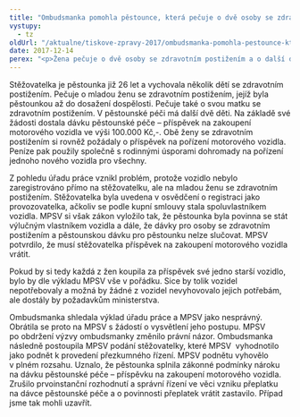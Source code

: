 ```yaml
---
title: "Ombudsmanka pomohla pěstounce, která pečuje o dvě osoby se zdravotním postižením"
vystupy:
  - tz
oldUrl: "/aktualne/tiskove-zpravy-2017/ombudsmanka-pomohla-pestounce-ktera-pecuje-o-dve-osoby-se-zdravotnim-postizenim"
date: 2017-12-14
perex: "<p>Žena pečuje o dvě osoby se zdravotním postižením a o další dvě děti v pěstounské péči. Společně s osobami se zdravotním postižením zakoupila ze tří obdržených dávek automobil, který měl rodině usnadnit život. Po více než půl roce však úřad práce rozhodl, že pěstounka jednala v rozporu se zákonem a chtěl vrátit příspěvek na zakoupení motorového vozidla ve výši sto tisíc korun. Ministerstvo práce a sociálních věcí (MPSV) zamítlo odvolání a potvrdilo, že pěstounka musí příspěvek vrátit. Obrátila se na ombudsmanku, protože si nebyla vědoma toho, že by porušila zákon. Ombudsmanka zahájila šetření postupu MPSV, které následně zrušilo původní rozhodnutí. Žena je nadále spoluvlastníkem automobilu a bude ji pomáhat v péči o druhé. </p>"
---
```


<!-- imported from the old website -->

<p>Stěžovatelka je pěstounka již 26 let a vychovala několik dětí se zdravotním postižením. Pečuje o mladou ženu se zdravotním postižením, jejíž byla pěstounkou až do dosažení dospělosti. Pečuje také o svou matku se zdravotním postižením. V pěstounské péči má další dvě děti. Na základě své žádosti dostala dávku pěstounské péče – příspěvek na zakoupení motorového vozidla ve výši 100.000 Kč,-. Obě ženy se zdravotním postižením si rovněž požádaly o příspěvek na pořízení motorového vozidla. Peníze pak použily společně s rodinnými úsporami dohromady na pořízení jednoho nového vozidla pro všechny. </p> <p>Z pohledu úřadu práce vznikl problém, protože vozidlo nebylo zaregistrováno přímo na stěžovatelku, ale na mladou ženu se zdravotním postižením. Stěžovatelka byla uvedena v osvědčení o registraci jako provozovatelka, ačkoliv se podle kupní smlouvy stala spoluvlastníkem vozidla. MPSV si však zákon vyložilo tak, že pěstounka byla povinna se stát výlučným vlastníkem vozidla a dále, že dávky pro osoby se zdravotním postižením a pěstounskou dávku pro pěstounku nelze slučovat. MPSV potvrdilo, že musí stěžovatelka příspěvek na zakoupení motorového vozidla vrátit. </p> <p>Pokud by si tedy každá z žen koupila za příspěvek své jedno starší vozidlo, bylo by dle výkladu MPSV vše v pořádku. Sice by tolik vozidel nepotřebovaly a možná by žádné z vozidel nevyhovovalo jejich potřebám, ale dostály by požadavkům ministerstva. </p> <p>Ombudsmanka shledala výklad úřadu práce a MPSV jako nesprávný. Obrátila se proto na MPSV s žádostí o vysvětlení jeho postupu. MPSV po obdržení výzvy ombudsmanky změnilo právní názor. Ombudsmanka následně postoupila MPSV podání stěžovatelky, které MPSV  vyhodnotilo jako podnět k provedení přezkumného řízení. MPSV podnětu vyhovělo v plném rozsahu. Uznalo, že pěstounka splnila zákonné podmínky nároku na dávku pěstounské péče – příspěvku na zakoupení motorového vozidla. Zrušilo prvoinstanční rozhodnutí a správní řízení ve věci vzniku přeplatku na dávce pěstounské péče a o povinnosti přeplatek vrátit zastavilo. Případ jsme tak mohli uzavřít. </p>
